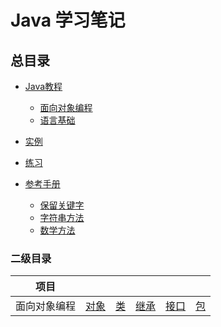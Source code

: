 # Java 学习笔记
## 总目录
- [Java教程](./docs/java/README.md)
	- [面向对象编程](./docs/java/oop/README.md)
	- [语言基础](./docs/java/language-basics/README.md)

- [实例](./examples/)

- [练习](./exercises/readme.md)

- [参考手册]()
	- [保留关键字](./docs/java/reference/keywords.md)
	- [字符串方法](./docs/java/reference/string.md)
	- [数学方法](./docs/java/reference/math.md)


### 二级目录
| 项目 |   |   |   |   |   |
| :------------: | :------------: | :------------: | :------------: | :------------: | :------------: |
| 面向对象编程 | [对象](./docs/java/oop/object.md) | [类](./docs/java/oop/class.md) | [继承](./docs/java/oop/inheritance.md) | [接口](./docs/java/oop/interface.md) | [包](./docs/java/oop/package.md) |